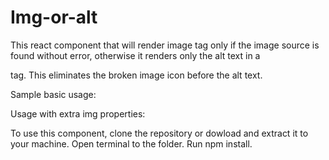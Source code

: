 # Img-or-alt
This react component that will render image tag only if the image source is found without error, 
otherwise it renders only the alt text in a <p> tag. 
  This eliminates the broken image icon before the alt text.


Sample basic usage:
<ImgOrAlt src="path/to/image" alt="alternate-text"/>

Usage with extra img properties:
<ImgOrAlt src="path/to/image" alt="alternate-text"
width="100" />
  
To use this component, clone the repository or dowload and extract it to your machine.
Open terminal to the folder.
Run npm install.
